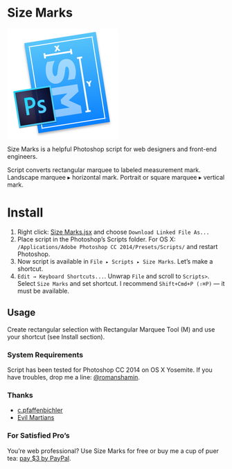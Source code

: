 # Size Marks

<img align="center" width="256" height="256" src="images/Size-Marks-Icon-512.png" title="Size Marks logo">

Size Marks is a helpful Photoshop script for web designers and front-end engineers.

Script converts rectangular marquee to labeled measurement mark. Landscape marquee ▸ horizontal mark. Portrait or square marquee ▸ vertical mark.

# Install

1. Right click: [Size Marks.jsx] and choose `Download Linked File As...`
2. Place script in the Photoshop’s Scripts folder. For OS X: `/Applications/Adobe Photoshop CC 2014/Presets/Scripts/` and restart Photoshop.
3. Now script is available in `File ▸ Scripts ▸ Size Marks`. Let’s make a shortcut.
4. `Edit → Keyboard Shortcuts...`. Unwrap `File` and scroll to `Scripts>`. Select `Size Marks` and set shortcut. I recommend `Shift+Cmd+P (⇧⌘P)` — it must be available.

[Size Marks.jsx]: https://raw.githubusercontent.com/romashamin/Size-Marks-PS/master/Size%20Marks.jsx

## Usage

Create rectangular selection with Rectangular Marquee Tool (M) and use your shortcut (see Install section).

### System Requirements

Script has been tested for Photoshop CC 2014 on OS X Yosemite. If you have troubles, drop me a line: [@romanshamin].

[@romanshamin]: https://twitter.com/romanshamin

### Thanks

* [c.pfaffenbichler]
* [Evil Martians]

[c.pfaffenbichler]: https://forums.adobe.com/people/c.pfaffenbichler
[Evil Martians]: http://evilmartians.com/

### For Satisfied Pro’s

You’re web professional? Use Size Marks for free or buy me a cup of puer tea: [pay $3 by PayPal].

[pay $3 by PayPal]: https://www.paypal.com/cgi-bin/webscr?cmd=_s-xclick&hosted_button_id=AWYVPVCBHEJXA
